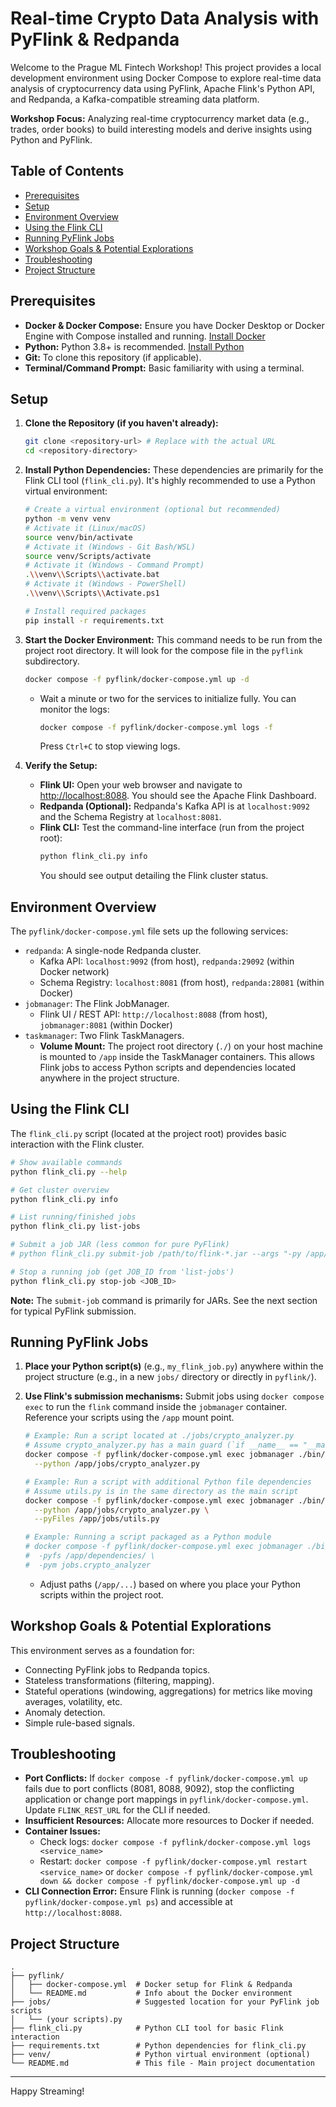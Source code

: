 # Real-time Crypto Data Analysis with PyFlink & Redpanda

Welcome to the Prague ML Fintech Workshop! This project provides a local development environment using Docker Compose to explore real-time data analysis of cryptocurrency data using PyFlink, Apache Flink's Python API, and Redpanda, a Kafka-compatible streaming data platform.

**Workshop Focus:** Analyzing real-time cryptocurrency market data (e.g., trades, order books) to build interesting models and derive insights using Python and PyFlink.

## Table of Contents

*   [Prerequisites](#prerequisites)
*   [Setup](#setup)
*   [Environment Overview](#environment-overview)
*   [Using the Flink CLI](#using-the-flink-cli)
*   [Running PyFlink Jobs](#running-pyflink-jobs)
*   [Workshop Goals & Potential Explorations](#workshop-goals--potential-explorations)
*   [Troubleshooting](#troubleshooting)
*   [Project Structure](#project-structure)

## Prerequisites

*   **Docker & Docker Compose:** Ensure you have Docker Desktop or Docker Engine with Compose installed and running. [Install Docker](https://docs.docker.com/get-docker/)
*   **Python:** Python 3.8+ is recommended. [Install Python](https://www.python.org/downloads/)
*   **Git:** To clone this repository (if applicable).
*   **Terminal/Command Prompt:** Basic familiarity with using a terminal.

## Setup

1.  **Clone the Repository (if you haven't already):**
    ```bash
    git clone <repository-url> # Replace with the actual URL
    cd <repository-directory>
    ```

2.  **Install Python Dependencies:**
    These dependencies are primarily for the Flink CLI tool (`flink_cli.py`). It's highly recommended to use a Python virtual environment:
    ```bash
    # Create a virtual environment (optional but recommended)
    python -m venv venv
    # Activate it (Linux/macOS)
    source venv/bin/activate
    # Activate it (Windows - Git Bash/WSL)
    source venv/Scripts/activate
    # Activate it (Windows - Command Prompt)
    .\\venv\\Scripts\\activate.bat
    # Activate it (Windows - PowerShell)
    .\\venv\\Scripts\\Activate.ps1

    # Install required packages
    pip install -r requirements.txt
    ```

3.  **Start the Docker Environment:**
    This command needs to be run from the project root directory. It will look for the compose file in the `pyflink` subdirectory.
    ```bash
    docker compose -f pyflink/docker-compose.yml up -d
    ```
    *   Wait a minute or two for the services to initialize fully. You can monitor the logs:
        ```bash
        docker compose -f pyflink/docker-compose.yml logs -f
        ```
        Press `Ctrl+C` to stop viewing logs.

4.  **Verify the Setup:**
    *   **Flink UI:** Open your web browser and navigate to [http://localhost:8088](http://localhost:8088). You should see the Apache Flink Dashboard.
    *   **Redpanda (Optional):** Redpanda's Kafka API is at `localhost:9092` and the Schema Registry at `localhost:8081`.
    *   **Flink CLI:** Test the command-line interface (run from the project root):
        ```bash
        python flink_cli.py info
        ```
        You should see output detailing the Flink cluster status.

## Environment Overview

The `pyflink/docker-compose.yml` file sets up the following services:

*   `redpanda`: A single-node Redpanda cluster.
    *   Kafka API: `localhost:9092` (from host), `redpanda:29092` (within Docker network)
    *   Schema Registry: `localhost:8081` (from host), `redpanda:28081` (within Docker)
*   `jobmanager`: The Flink JobManager.
    *   Flink UI / REST API: `http://localhost:8088` (from host), `jobmanager:8081` (within Docker)
*   `taskmanager`: Two Flink TaskManagers.
    *   **Volume Mount:** The project root directory (`./`) on your host machine is mounted to `/app` inside the TaskManager containers. This allows Flink jobs to access Python scripts and dependencies located anywhere in the project structure.

## Using the Flink CLI

The `flink_cli.py` script (located at the project root) provides basic interaction with the Flink cluster.

```bash
# Show available commands
python flink_cli.py --help

# Get cluster overview
python flink_cli.py info

# List running/finished jobs
python flink_cli.py list-jobs

# Submit a job JAR (less common for pure PyFlink)
# python flink_cli.py submit-job /path/to/flink-*.jar --args "-py /app/path/to/your_script.py"

# Stop a running job (get JOB_ID from 'list-jobs')
python flink_cli.py stop-job <JOB_ID>
```
**Note:** The `submit-job` command is primarily for JARs. See the next section for typical PyFlink submission.

## Running PyFlink Jobs

1.  **Place your Python script(s)** (e.g., `my_flink_job.py`) anywhere within the project structure (e.g., in a new `jobs/` directory or directly in `pyflink/`).
2.  **Use Flink's submission mechanisms:** Submit jobs using `docker compose exec` to run the `flink` command inside the `jobmanager` container. Reference your scripts using the `/app` mount point.

    ```bash
    # Example: Run a script located at ./jobs/crypto_analyzer.py
    # Assume crypto_analyzer.py has a main guard (`if __name__ == "__main__":`)
    docker compose -f pyflink/docker-compose.yml exec jobmanager ./bin/flink run \
      --python /app/jobs/crypto_analyzer.py

    # Example: Run a script with additional Python file dependencies
    # Assume utils.py is in the same directory as the main script
    docker compose -f pyflink/docker-compose.yml exec jobmanager ./bin/flink run \
      --python /app/jobs/crypto_analyzer.py \
      --pyFiles /app/jobs/utils.py

    # Example: Running a script packaged as a Python module
    # docker compose -f pyflink/docker-compose.yml exec jobmanager ./bin/flink run \
    #  -pyfs /app/dependencies/ \
    #  -pym jobs.crypto_analyzer
    ```
    *   Adjust paths (`/app/...`) based on where you place your Python scripts within the project root.

## Workshop Goals & Potential Explorations

This environment serves as a foundation for:

*   Connecting PyFlink jobs to Redpanda topics.
*   Stateless transformations (filtering, mapping).
*   Stateful operations (windowing, aggregations) for metrics like moving averages, volatility, etc.
*   Anomaly detection.
*   Simple rule-based signals.

## Troubleshooting

*   **Port Conflicts:** If `docker compose -f pyflink/docker-compose.yml up` fails due to port conflicts (8081, 8088, 9092), stop the conflicting application or change port mappings in `pyflink/docker-compose.yml`. Update `FLINK_REST_URL` for the CLI if needed.
*   **Insufficient Resources:** Allocate more resources to Docker if needed.
*   **Container Issues:**
    *   Check logs: `docker compose -f pyflink/docker-compose.yml logs <service_name>`
    *   Restart: `docker compose -f pyflink/docker-compose.yml restart <service_name>` or `docker compose -f pyflink/docker-compose.yml down && docker compose -f pyflink/docker-compose.yml up -d`
*   **CLI Connection Error:** Ensure Flink is running (`docker compose -f pyflink/docker-compose.yml ps`) and accessible at `http://localhost:8088`.

## Project Structure

```
.
├── pyflink/
│   ├── docker-compose.yml  # Docker setup for Flink & Redpanda
│   └── README.md           # Info about the Docker environment
├── jobs/                   # Suggested location for your PyFlink job scripts
│   └── (your scripts).py
├── flink_cli.py            # Python CLI tool for basic Flink interaction
├── requirements.txt        # Python dependencies for flink_cli.py
├── venv/                   # Python virtual environment (optional)
└── README.md               # This file - Main project documentation
```

---
Happy Streaming!